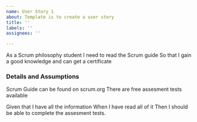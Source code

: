 ```yaml
---
name: User Story 1
about: Template is to create a user story
title: ''
labels: ''
assignees: ''

---
```


As a Scrum philosophy student 
 I need to read the Scrum guide
 So that I gain a good knowledge and can get a certificate 
   
 ### Details and Assumptions
 Scrum Guide can be found on scrum.org
There are free assesment tests available 
   
Given that I have all the information 
When I have read all of it
Then I should be able to complete the assesment tests.
